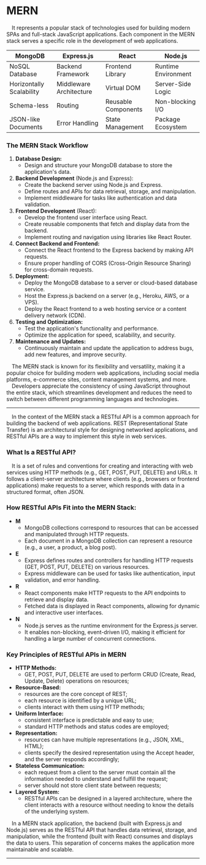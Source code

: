 # MERN

&emsp;It represents a popular stack of technologies used for building modern SPAs and full-stack JavaScript applications. 
Each component in the MERN stack serves a specific role in the development of web applications.

|         MongoDB          |       Express.js        |       React         |       Node.js       |
|--------------------------|-------------------------|---------------------|---------------------|
| NoSQL Database           | Backend Framework       | Frontend Library    | Runtime Environment |
| Horizontally Scalability | Middleware Architecture | Virtual DOM         | Server-Side Logic   |
| Schema-less              | Routing                 | Reusable Components | Non-blocking I/O    |
| JSON-like Documents      | Error Handling          | State Management    | Package Ecosystem   |

### The MERN Stack Workflow

1. **Database Design:**
   - Design and structure your MongoDB database to store the application's data.
2. **Backend Development** (Node.js and Express):
   - Create the backend server using Node.js and Express.
   - Define routes and APIs for data retrieval, storage, and manipulation.
   - Implement middleware for tasks like authentication and data validation.
3. **Frontend Development** (React):
   - Develop the frontend user interface using React.
   - Create reusable components that fetch and display data from the backend.
   - Implement routing and navigation using libraries like React Router.
4. **Connect Backend and Frontend:**
   - Connect the React frontend to the Express backend by making API requests.
   - Ensure proper handling of CORS (Cross-Origin Resource Sharing) for cross-domain requests.
5. **Deployment:**
   - Deploy the MongoDB database to a server or cloud-based database service.
   - Host the Express.js backend on a server (e.g., Heroku, AWS, or a VPS).
   - Deploy the React frontend to a web hosting service or a content delivery network (CDN).
6. **Testing and Optimization:**
   - Test the application's functionality and performance.
   - Optimize the application for speed, scalability, and security.
7. **Maintenance and Updates:**
   - Continuously maintain and update the application to address bugs, add new features, and improve security.

&emsp;The MERN stack is known for its flexibility and versatility, making it a popular choice for building modern web applications, including social media platforms, e-commerce sites, content management systems, and more.\
&emsp;Developers appreciate the consistency of using JavaScript throughout the entire stack, which streamlines development and reduces the need to switch between different programming languages and technologies.

- - -

&emsp;In the context of the MERN stack a RESTful API is a common approach for building the backend of web applications. REST (Representational State Transfer) is an architectural style for designing networked applications, and RESTful APIs are a way to implement this style in web services. 

### What Is a RESTful API?

&emsp;It is a set of rules and conventions for creating and interacting with web services using HTTP methods (e.g., GET, POST, PUT, DELETE) and URLs. It follows a client-server architecture where clients (e.g., browsers or frontend applications) make requests to a server, which responds with data in a structured format, often JSON.

### How RESTful APIs Fit into the MERN Stack:

+ **M**
  - MongoDB collections correspond to resources that can be accessed and manipulated through HTTP requests.
  - Each document in a MongoDB collection can represent a resource (e.g., a user, a product, a blog post).
+ **E**
  - Express defines routes and controllers for handling HTTP requests (GET, POST, PUT, DELETE) on various resources.
  - Express middleware can be used for tasks like authentication, input validation, and error handling.
+ **R**
  - React components make HTTP requests to the API endpoints to retrieve and display data.
  - Fetched data is displayed in React components, allowing for dynamic and interactive user interfaces.
+ **N**
  - Node.js serves as the runtime environment for the Express.js server.
  - It enables non-blocking, event-driven I/O, making it efficient for handling a large number of concurrent connections.

### Key Principles of RESTful APIs in MERN

+ **HTTP Methods:**
  - GET, POST, PUT, DELETE are used to perform CRUD (Create, Read, Update, Delete) operations on resources;
+ **Resource-Based:**
  - resources are the core concept of REST;
  - each resource is identified by a unique URL;
  - clients interact with them using HTTP methods;
+ **Uniform Interface:**
  - consistent interface is predictable and easy to use;
  - standard HTTP methods and status codes are employed;
+ **Representation:**
  - resources can have multiple representations (e.g., JSON, XML, HTML);
  - clients specify the desired representation using the Accept header, and the server responds accordingly;
+ **Stateless Communication:**
  - each request from a client to the server must contain all the information needed to understand and fulfill the request;
  - server should not store client state between requests;
+ **Layered System:**
  - RESTful APIs can be designed in a layered architecture, where the client interacts with a resource without needing to know the details of the underlying system.

&emsp;In a MERN stack application, the backend (built with Express.js and Node.js) serves as the RESTful API that handles data retrieval, storage, and manipulation, while the frontend (built with React) consumes and displays the data to users. This separation of concerns makes the application more maintainable and scalable.

- - -





